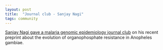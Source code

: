 ```yaml
---
layout: post
title:  "Journal club - Sanjay Nagi"
tags: community
---
```


[Sanjay Nagi gave a malaria genomic epidemiology journal club](https://youtu.be/yWp1ehN785Q?si=CIs0SznUnTVEflsV) on his recent preprint about the evolution of organophosphate resistance in Anopheles gambiae.
